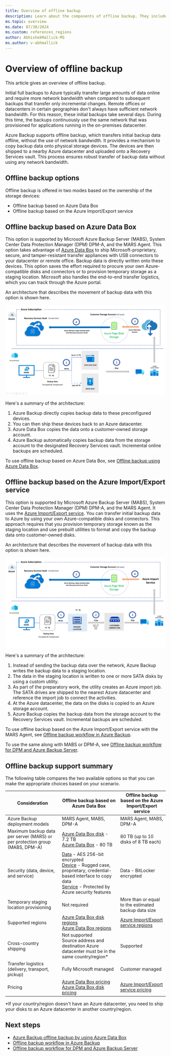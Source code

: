 ```yaml
---
title: Overview of offline backup 
description: Learn about the components of offline backup. They include offline backup based on Azure Data Box and offline backup based on the Azure Import/Export service.
ms.topic: overview
ms.date: 07/30/2024
ms.custom: references_regions 
author: AbhishekMallick-MS
ms.author: v-abhmallick
---
```


# Overview of offline backup

This article gives an overview of offline backup.

Initial full backups to Azure typically transfer large amounts of data online and require more network bandwidth when compared to subsequent backups that transfer only incremental changes. Remote offices or datacenters in certain geographies don't always have sufficient network bandwidth. For this reason, these initial backups take several days. During this time, the backups continuously use the same network that was provisioned for applications running in the on-premises datacenter.

Azure Backup supports offline backup, which transfers initial backup data offline, without the use of network bandwidth. It provides a mechanism to copy backup data onto physical storage devices. The devices are then shipped to a nearby Azure datacenter and uploaded onto a Recovery Services vault. This process ensures robust transfer of backup data without using any network bandwidth.

## Offline backup options

Offline backup is offered in two modes based on the ownership of the storage devices:

- Offline backup based on Azure Data Box
- Offline backup based on the Azure Import/Export service

## Offline backup based on Azure Data Box

This option is supported by Microsoft Azure Backup Server (MABS), System Center Data Protection Manager (DPM) DPM-A, and the MARS Agent. This option takes advantage of [Azure Data Box](https://azure.microsoft.com/services/databox/) to ship Microsoft-proprietary, secure, and tamper-resistant transfer appliances with USB connectors to your datacenter or remote office. Backup data is directly written onto these devices. This option saves the effort required to procure your own Azure-compatible disks and connectors or to provision temporary storage as a staging location. Microsoft also handles the end-to-end transfer logistics, which you can track through the Azure portal.

An architecture that describes the movement of backup data with this option is shown here.

![Azure Backup Data Box architecture](./media/offline-backup-overview/azure-backup-databox-architecture.png)

Here's a summary of the architecture:

1. Azure Backup directly copies backup data to these preconfigured devices.
2. You can then ship these devices back to an Azure datacenter.
3. Azure Data Box copies the data onto a customer-owned storage account.
4. Azure Backup automatically copies backup data from the storage account to the designated Recovery Services vault. Incremental online backups are scheduled.

To use offline backup based on Azure Data Box, see [Offline backup using Azure Data Box](offline-backup-azure-data-box.md).

## Offline backup based on the Azure Import/Export service

This option is supported by Microsoft Azure Backup Server (MABS), System Center Data Protection Manager (DPM) DPM-A, and the MARS Agent. It uses the [Azure Import/Export service](../import-export/storage-import-export-service.md). You can transfer initial backup data to Azure by using your own Azure-compatible disks and connectors. This approach requires that you provision temporary storage known as the staging location and use prebuilt utilities to format and copy the backup data onto customer-owned disks.

An architecture that describes the movement of backup data with this option is shown here.

![Azure Backup Import/Export service architecture](./media/offline-backup-overview/azure-backup-import-export.png)

Here's a summary of the architecture:

1. Instead of sending the backup data over the network, Azure Backup writes the backup data to a staging location.
2. The data in the staging location is written to one or more SATA disks by using a custom utility.
3. As part of the preparatory work, the utility creates an Azure import job. The SATA drives are shipped to the nearest Azure datacenter and reference the import job to connect the activities.
4. At the Azure datacenter, the data on the disks is copied to an Azure storage account.
5. Azure Backup copies the backup data from the storage account to the Recovery Services vault. Incremental backups are scheduled.

To use offline backup based on the Azure Import/Export service with the MARS Agent, see [Offline backup workflow in Azure Backup](./backup-azure-backup-import-export.md).

To use the same along with MABS or DPM-A, see [Offline backup workflow for DPM and Azure Backup Server](./backup-azure-backup-server-import-export.md).

## Offline backup support summary

The following table compares the two available options so that you can make the appropriate choices based on your scenario.

| **Consideration**                                            | **Offline backup based on Azure Data Box**                     | **Offline backup based on the Azure Import/Export service**                |
| ------------------------------------------------------------ | ------------------------------------------------------------ | ------------------------------------------------------------ |
| Azure Backup deployment models                              | MARS Agent, MABS, DPM-A                                              | MARS Agent, MABS, DPM-A                                           |
| Maximum backup data per server (MARS) or per protection group (MABS, DPM-A) | [Azure Data Box disk](../databox/data-box-disk-overview.md) - 7.2 TB <br> [Azure Data Box](../databox/data-box-overview.md) - 80 TB       | 80 TB (up to 10 disks of 8 TB each)                          |
| Security (data, device, and service)                           | [Data](../databox/data-box-security.md#data-box-data-protection) - AES 256-bit encrypted <br> [Device](../databox/data-box-security.md#data-box-device-protection) - Rugged case, proprietary, credential-based interface to copy data <br> [Service](../databox/data-box-security.md#data-box-service-protection) - Protected by Azure security features | Data - BitLocker encrypted                                 |
| Temporary staging location provisioning                     | Not required                                                | More than or equal to the estimated backup data size        |
| Supported regions                                           | [Azure Data Box disk regions](../databox/data-box-disk-overview.md#region-availability) <br> [Azure Data Box regions](../databox/data-box-disk-overview.md#region-availability) | [Azure Import/Export service regions](../import-export/storage-import-export-service.md#region-availability) |
| Cross-country shipping                                     | Not supported  <br>    Source address and destination Azure datacenter must be in the same country/region* | Supported                                                    |
| Transfer logistics (delivery, transport, pickup)           | Fully Microsoft managed                                     | Customer managed                                            |
| Pricing                                                      | [Azure Data Box pricing](https://azure.microsoft.com/pricing/details/databox/) <br> [Azure Data Box disk pricing](https://azure.microsoft.com/pricing/details/databox/disk/) | [Azure Import/Export service pricing](https://azure.microsoft.com/pricing/details/storage-import-export/) |

*If your country/region doesn't have an Azure datacenter, you need to ship your disks to an Azure datacenter in another country/region.

## Next steps

- [Azure Backup offline backup by using Azure Data Box](offline-backup-azure-data-box.md#backup-data-size-and-supported-data-box-skus)
- [Offline backup workflow in Azure Backup](backup-azure-backup-import-export.md)
- [Offline backup workflow for DPM and Azure Backup Server](backup-azure-backup-server-import-export.md)
